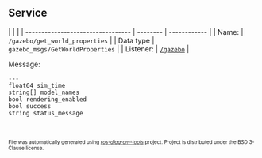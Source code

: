 <!--
File was automatically generated using 'ros-diagram-tools' project.
Project is distributed under the BSD 3-Clause license.
-->

## Service


|  |  |
| --------------------------------- | -------- | ------------ |
| Name: | `/gazebo/get_world_properties` |
| Data type | `gazebo_msgs/GetWorldProperties` |
| Listener: | [`/gazebo`](n__gazebo.html) |

Message:
```
---
float64 sim_time
string[] model_names
bool rendering_enabled
bool success
string status_message


```



</br>
<font size="1">
File was automatically generated using <a href="https://github.com/anetczuk/ros-diagram-tools"><i>ros-diagram-tools</i></a> project.
Project is distributed under the BSD 3-Clause license.
</font>
